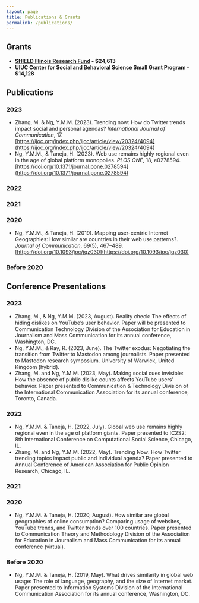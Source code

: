 ```yaml
---
layout: page
title: Publications & Grants
permalink: /publications/
---
```


## **Grants**
+ **[SHIELD Illinois Research Fund](https://media.illinois.edu/media-faculty-receive-shield-illinois-grant-study-public-attitudes-covid-19-testing) - $24,613**
+ **UIUC Center for Social and Behavioral Science Small Grant Program - $14,128**


## **Publications**

### **2023**
+ Zhang, M. & Ng, Y.M.M. (2023). Trending now: How do Twitter trends impact social and personal agendas? *International Journal of Communication*, 17. [https://ijoc.org/index.php/ijoc/article/view/20324/4094](https://ijoc.org/index.php/ijoc/article/view/20324/4094)
+ Ng, Y.M.M., & Taneja, H. (2023). Web use remains highly regional even in the age of global platform monopolies. *PLOS ONE*, 18, e0278594. [https://doi.org/10.1371/journal.pone.0278594](https://doi.org/10.1371/journal.pone.0278594)

### **2022**

### **2021**

### **2020**
+ Ng, Y.M.M., & Taneja, H. (2019). Mapping user-centric Internet Geographies: How similar are countries in their web use patterns?. *Journal of Communication*, 69(5), 467–489. [https://doi.org/10.1093/joc/jqz030](https://doi.org/10.1093/joc/jqz030)

### **Before 2020**


## **Conference Presentations**

### **2023**
+ Zhang, M., & Ng, Y.M.M. (2023, August). Reality check: The effects of hiding dislikes on YouTube’s user behavior. Paper will be presented to Communication Technology Division of the Association for Education in Journalism and Mass Communication for its annual conference, Washington, DC.
+ Ng, Y.M.M., & Ray, R. (2023, June). The Twitter exodus: Negotiating the transition from Twitter to Mastodon among journalists. Paper presented to Mastodon research symposium. University of Warwick, United Kingdom (hybrid).
+ Zhang, M. and Ng, Y.M.M. (2023, May). Making social cues invisible: How the absence of public dislike counts affects YouTube users’ behavior. Paper presented to Communication & Technology Division of the International Communication Association for its annual conference, Toronto, Canada.

### **2022**
+ Ng, Y.M.M. & Taneja, H. (2022, July). Global web use remains highly regional even in the age of platform giants. Paper presented to IC2S2: 8th International Conference on Computational Social Science, Chicago, IL. 
+ Zhang, M. and Ng, Y.M.M. (2022, May). Trending Now: How Twitter trending topics impact public and individual agenda? Paper presented to Annual Conference of American Association for Public Opinion Research, Chicago, IL.

### **2021**

### **2020**
+ Ng, Y.M.M. & Taneja, H. (2020, August). How similar are global geographies of online consumption? Comparing usage of websites, YouTube trends, and Twitter trends over 100 countries. Paper presented to Communication Theory and Methodology Division of the Association for Education in Journalism and Mass Communication for its annual conference (virtual). 

### **Before 2020**
+ Ng, Y.M.M. & Taneja, H. (2019, May). What drives similarity in global web usage: The role of language, geography, and the size of Internet market. Paper presented to Information Systems Division of the International Communication Association for its annual conference, Washington, DC.
